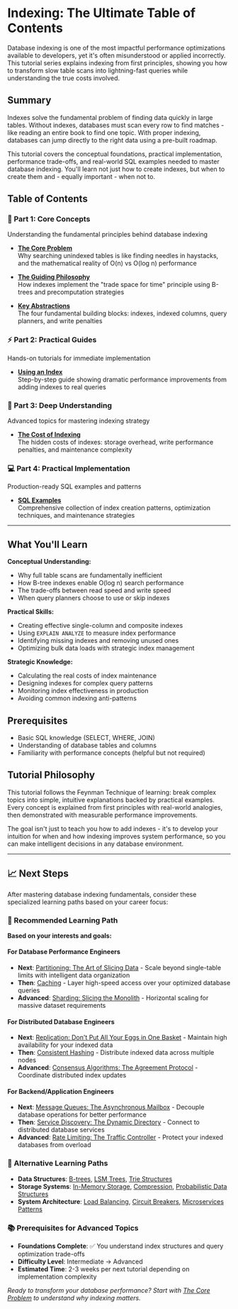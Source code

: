# Indexing: The Ultimate Table of Contents

Database indexing is one of the most impactful performance optimizations available to developers, yet it's often misunderstood or applied incorrectly. This tutorial series explains indexing from first principles, showing you how to transform slow table scans into lightning-fast queries while understanding the true costs involved.

## Summary

Indexes solve the fundamental problem of finding data quickly in large tables. Without indexes, databases must scan every row to find matches - like reading an entire book to find one topic. With proper indexing, databases can jump directly to the right data using a pre-built roadmap.

This tutorial covers the conceptual foundations, practical implementation, performance trade-offs, and real-world SQL examples needed to master database indexing. You'll learn not just how to create indexes, but when to create them and - equally important - when not to.

## Table of Contents

### 🎯 Part 1: Core Concepts
Understanding the fundamental principles behind database indexing

- **[The Core Problem](01-concepts-01-the-core-problem.md)**  
  Why searching unindexed tables is like finding needles in haystacks, and the mathematical reality of O(n) vs O(log n) performance

- **[The Guiding Philosophy](01-concepts-02-the-guiding-philosophy.md)**  
  How indexes implement the "trade space for time" principle using B-trees and precomputation strategies

- **[Key Abstractions](01-concepts-03-key-abstractions.md)**  
  The four fundamental building blocks: indexes, indexed columns, query planners, and write penalties

### ⚡ Part 2: Practical Guides  
Hands-on tutorials for immediate implementation

- **[Using an Index](02-guides-01-using-an-index.md)**  
  Step-by-step guide showing dramatic performance improvements from adding indexes to real queries

### 🧠 Part 3: Deep Understanding
Advanced topics for mastering indexing strategy

- **[The Cost of Indexing](03-deep-dive-01-the-cost-of-indexing.md)**  
  The hidden costs of indexes: storage overhead, write performance penalties, and maintenance complexity

### 💻 Part 4: Practical Implementation
Production-ready SQL examples and patterns

- **[SQL Examples](04-sql-examples.md)**  
  Comprehensive collection of index creation patterns, optimization techniques, and maintenance strategies

---

## What You'll Learn

**Conceptual Understanding:**
- Why full table scans are fundamentally inefficient
- How B-tree indexes enable O(log n) search performance  
- The trade-offs between read speed and write speed
- When query planners choose to use or skip indexes

**Practical Skills:**
- Creating effective single-column and composite indexes
- Using `EXPLAIN ANALYZE` to measure index performance
- Identifying missing indexes and removing unused ones
- Optimizing bulk data loads with strategic index management

**Strategic Knowledge:**
- Calculating the real costs of index maintenance
- Designing indexes for complex query patterns
- Monitoring index effectiveness in production
- Avoiding common indexing anti-patterns

## Prerequisites

- Basic SQL knowledge (SELECT, WHERE, JOIN)
- Understanding of database tables and columns
- Familiarity with performance concepts (helpful but not required)

## Tutorial Philosophy

This tutorial follows the Feynman Technique of learning: break complex topics into simple, intuitive explanations backed by practical examples. Every concept is explained from first principles with real-world analogies, then demonstrated with measurable performance improvements.

The goal isn't just to teach you how to add indexes - it's to develop your intuition for when and how indexing improves system performance, so you can make intelligent decisions in any database environment.

---

## 📈 Next Steps

After mastering database indexing fundamentals, consider these specialized learning paths based on your career focus:

### 🎯 Recommended Learning Path

**Based on your interests and goals:**

#### For Database Performance Engineers
- **Next**: [Partitioning: The Art of Slicing Data](../partitioning-the-art-of-slicing-data/README.md) - Scale beyond single-table limits with intelligent data organization
- **Then**: [Caching](../caching/README.md) - Layer high-speed access over your optimized database queries
- **Advanced**: [Sharding: Slicing the Monolith](../sharding-slicing-the-monolith/README.md) - Horizontal scaling for massive dataset requirements

#### For Distributed Database Engineers
- **Next**: [Replication: Don't Put All Your Eggs in One Basket](../replication-dont-put-all-your-eggs-in-one-basket/README.md) - Maintain high availability for your indexed data
- **Then**: [Consistent Hashing](../consistent-hashing/README.md) - Distribute indexed data across multiple nodes
- **Advanced**: [Consensus Algorithms: The Agreement Protocol](../consensus-algorithms-the-agreement-protocol/README.md) - Coordinate distributed index updates

#### For Backend/Application Engineers
- **Next**: [Message Queues: The Asynchronous Mailbox](../message-queues-the-asynchronous-mailbox/README.md) - Decouple database operations for better performance
- **Then**: [Service Discovery: The Dynamic Directory](../service-discovery-the-dynamic-directory/README.md) - Connect to distributed database services
- **Advanced**: [Rate Limiting: The Traffic Controller](../rate-limiting-the-traffic-controller/README.md) - Protect your indexed databases from overload

### 🔗 Alternative Learning Paths

- **Data Structures**: [B-trees](../b-trees/README.md), [LSM Trees](../lsm-trees-making-writes-fast-again/README.md), [Trie Structures](../trie-structures-the-autocomplete-expert/README.md)
- **Storage Systems**: [In-Memory Storage](../in-memory-storage-the-need-for-speed/README.md), [Compression](../compression/README.md), [Probabilistic Data Structures](../probabilistic-data-structures-good-enough-is-perfect/README.md)
- **System Architecture**: [Load Balancing](../load-balancing-the-traffic-director/README.md), [Circuit Breakers](../circuit-breakers-the-fault-isolator/README.md), [Microservices Patterns](../microservices-patterns/README.md)

### 📚 Prerequisites for Advanced Topics

- **Foundations Complete**: ✅ You understand index structures and query optimization trade-offs
- **Difficulty Level**: Intermediate → Advanced
- **Estimated Time**: 2-3 weeks per next tutorial depending on implementation complexity

*Ready to transform your database performance? Start with [The Core Problem](01-concepts-01-the-core-problem.md) to understand why indexing matters.*